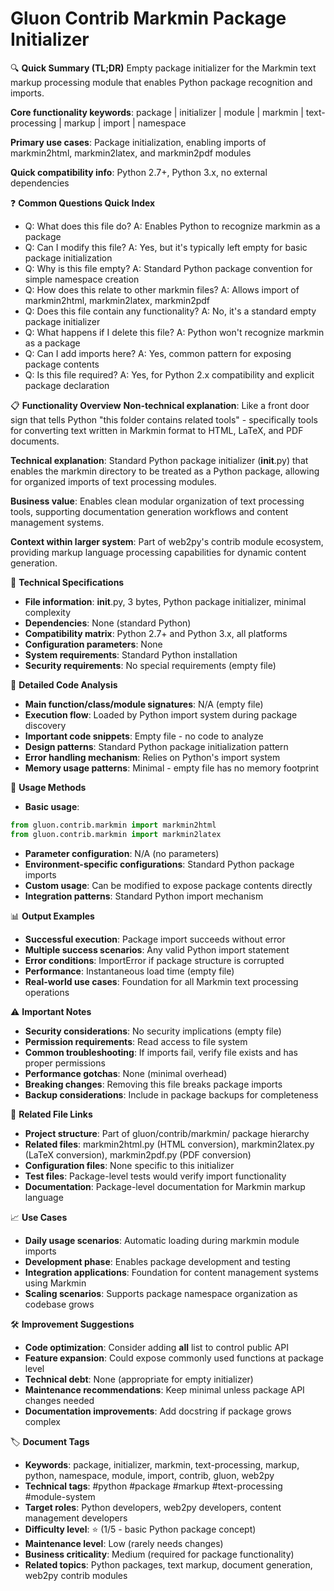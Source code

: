 # Gluon Contrib Markmin Package Initializer

🔍 **Quick Summary (TL;DR)**
Empty package initializer for the Markmin text markup processing module that enables Python package recognition and imports.

**Core functionality keywords**: package | initializer | module | markmin | text-processing | markup | import | namespace

**Primary use cases**: Package initialization, enabling imports of markmin2html, markmin2latex, and markmin2pdf modules

**Quick compatibility info**: Python 2.7+, Python 3.x, no external dependencies

❓ **Common Questions Quick Index**
- Q: What does this file do? A: Enables Python to recognize markmin as a package
- Q: Can I modify this file? A: Yes, but it's typically left empty for basic package initialization
- Q: Why is this file empty? A: Standard Python package convention for simple namespace creation
- Q: How does this relate to other markmin files? A: Allows import of markmin2html, markmin2latex, markmin2pdf
- Q: Does this file contain any functionality? A: No, it's a standard empty package initializer
- Q: What happens if I delete this file? A: Python won't recognize markmin as a package
- Q: Can I add imports here? A: Yes, common pattern for exposing package contents
- Q: Is this file required? A: Yes, for Python 2.x compatibility and explicit package declaration

📋 **Functionality Overview**
**Non-technical explanation**: Like a front door sign that tells Python "this folder contains related tools" - specifically tools for converting text written in Markmin format to HTML, LaTeX, and PDF documents.

**Technical explanation**: Standard Python package initializer (__init__.py) that enables the markmin directory to be treated as a Python package, allowing for organized imports of text processing modules.

**Business value**: Enables clean modular organization of text processing tools, supporting documentation generation workflows and content management systems.

**Context within larger system**: Part of web2py's contrib module ecosystem, providing markup language processing capabilities for dynamic content generation.

🔧 **Technical Specifications**
- **File information**: __init__.py, 3 bytes, Python package initializer, minimal complexity
- **Dependencies**: None (standard Python)
- **Compatibility matrix**: Python 2.7+ and Python 3.x, all platforms
- **Configuration parameters**: None
- **System requirements**: Standard Python installation
- **Security requirements**: No special requirements (empty file)

📝 **Detailed Code Analysis**
- **Main function/class/module signatures**: N/A (empty file)
- **Execution flow**: Loaded by Python import system during package discovery
- **Important code snippets**: Empty file - no code to analyze
- **Design patterns**: Standard Python package initialization pattern
- **Error handling mechanism**: Relies on Python's import system
- **Memory usage patterns**: Minimal - empty file has no memory footprint

🚀 **Usage Methods**
- **Basic usage**: 
```python
from gluon.contrib.markmin import markmin2html
from gluon.contrib.markmin import markmin2latex
```
- **Parameter configuration**: N/A (no parameters)
- **Environment-specific configurations**: Standard Python package imports
- **Custom usage**: Can be modified to expose package contents directly
- **Integration patterns**: Standard Python import mechanism

📊 **Output Examples**
- **Successful execution**: Package import succeeds without error
- **Multiple success scenarios**: Any valid Python import statement
- **Error conditions**: ImportError if package structure is corrupted
- **Performance**: Instantaneous load time (empty file)
- **Real-world use cases**: Foundation for all Markmin text processing operations

⚠️ **Important Notes**
- **Security considerations**: No security implications (empty file)
- **Permission requirements**: Read access to file system
- **Common troubleshooting**: If imports fail, verify file exists and has proper permissions
- **Performance gotchas**: None (minimal overhead)
- **Breaking changes**: Removing this file breaks package imports
- **Backup considerations**: Include in package backups for completeness

🔗 **Related File Links**
- **Project structure**: Part of gluon/contrib/markmin/ package hierarchy
- **Related files**: markmin2html.py (HTML conversion), markmin2latex.py (LaTeX conversion), markmin2pdf.py (PDF conversion)
- **Configuration files**: None specific to this initializer
- **Test files**: Package-level tests would verify import functionality
- **Documentation**: Package-level documentation for Markmin markup language

📈 **Use Cases**
- **Daily usage scenarios**: Automatic loading during markmin module imports
- **Development phase**: Enables package development and testing
- **Integration applications**: Foundation for content management systems using Markmin
- **Scaling scenarios**: Supports package namespace organization as codebase grows

🛠️ **Improvement Suggestions**
- **Code optimization**: Consider adding __all__ list to control public API
- **Feature expansion**: Could expose commonly used functions at package level
- **Technical debt**: None (appropriate for empty initializer)
- **Maintenance recommendations**: Keep minimal unless package API changes needed
- **Documentation improvements**: Add docstring if package grows complex

🏷️ **Document Tags**
- **Keywords**: package, initializer, markmin, text-processing, markup, python, namespace, module, import, contrib, gluon, web2py
- **Technical tags**: #python #package #markup #text-processing #module-system
- **Target roles**: Python developers, web2py developers, content management developers
- **Difficulty level**: ⭐ (1/5 - basic Python package concept)
- **Maintenance level**: Low (rarely needs changes)
- **Business criticality**: Medium (required for package functionality)
- **Related topics**: Python packages, text markup, document generation, web2py contrib modules